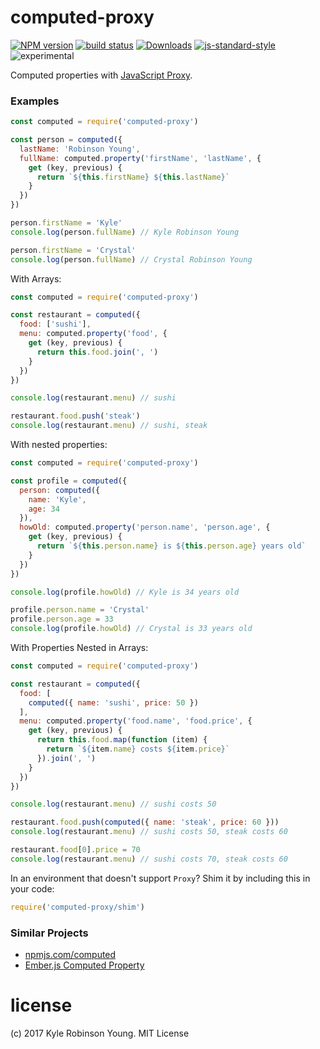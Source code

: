 # computed-proxy

[![NPM version][npm-image]][npm-url]
[![build status][travis-image]][travis-url]
[![Downloads][downloads-image]][downloads-url]
[![js-standard-style][standard-image]][standard-url]
![experimental][experimental-image]

Computed properties with [JavaScript Proxy](https://developer.mozilla.org/en-US/docs/Web/JavaScript/Reference/Global_Objects/Proxy).

### Examples

```js
const computed = require('computed-proxy')

const person = computed({
  lastName: 'Robinson Young',
  fullName: computed.property('firstName', 'lastName', {
    get (key, previous) {
      return `${this.firstName} ${this.lastName}`
    }
  })
})

person.firstName = 'Kyle'
console.log(person.fullName) // Kyle Robinson Young

person.firstName = 'Crystal'
console.log(person.fullName) // Crystal Robinson Young
```

With Arrays:

```js
const computed = require('computed-proxy')

const restaurant = computed({
  food: ['sushi'],
  menu: computed.property('food', {
    get (key, previous) {
      return this.food.join(', ')
    }
  })
})

console.log(restaurant.menu) // sushi

restaurant.food.push('steak')
console.log(restaurant.menu) // sushi, steak
```

With nested properties:

```js
const computed = require('computed-proxy')

const profile = computed({
  person: computed({
    name: 'Kyle',
    age: 34
  }),
  howOld: computed.property('person.name', 'person.age', {
    get (key, previous) {
      return `${this.person.name} is ${this.person.age} years old`
    }
  })
})

console.log(profile.howOld) // Kyle is 34 years old

profile.person.name = 'Crystal'
profile.person.age = 33
console.log(profile.howOld) // Crystal is 33 years old
```

With Properties Nested in Arrays:

```js
const computed = require('computed-proxy')

const restaurant = computed({
  food: [
    computed({ name: 'sushi', price: 50 })
  ],
  menu: computed.property('food.name', 'food.price', {
    get (key, previous) {
      return this.food.map(function (item) {
        return `${item.name} costs ${item.price}`
      }).join(', ')
    }
  })
})

console.log(restaurant.menu) // sushi costs 50

restaurant.food.push(computed({ name: 'steak', price: 60 }))
console.log(restaurant.menu) // sushi costs 50, steak costs 60

restaurant.food[0].price = 70
console.log(restaurant.menu) // sushi costs 70, steak costs 60
```

In an environment that doesn't support `Proxy`? Shim it by including this in your code:

```js
require('computed-proxy/shim')
```

### Similar Projects

* [npmjs.com/computed](https://www.npmjs.com/package/computed)
* [Ember.js Computed Property](https://emberjs.com/api/classes/Ember.ComputedProperty.html)

# license
(c) 2017 Kyle Robinson Young. MIT License

[npm-image]: https://img.shields.io/npm/v/computed-proxy.svg?style=flat-square
[npm-url]: https://npmjs.org/package/computed-proxy
[travis-image]: https://img.shields.io/travis/shama/computed-proxy/master.svg?style=flat-square
[travis-url]: https://travis-ci.org/shama/computed-proxy
[downloads-image]: http://img.shields.io/npm/dm/vel.svg?style=flat-square
[downloads-url]: https://npmjs.org/package/computed-proxy
[standard-image]: https://img.shields.io/badge/code%20style-standard-brightgreen.svg?style=flat-square
[standard-url]: https://github.com/feross/standard
[experimental-image]: https://img.shields.io/badge/stability-experimental-orange.svg?style=flat-square
